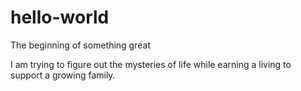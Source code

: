 # hello-world
The beginning of something great


I am trying to figure out the mysteries of life while earning a living to support a growing family.
